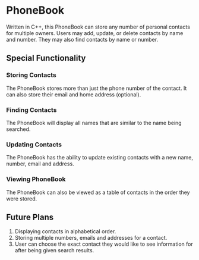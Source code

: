 # PhoneBook
Written in C++, this PhoneBook can store any number of personal contacts for multiple owners. Users may add, update, or delete contacts by name and number. They may also find contacts by name or number.

## Special Functionality
### Storing Contacts
The PhoneBook stores more than just the phone number of the contact. It can also store their email and home address (optional).

### Finding Contacts
The PhoneBook will display all names that are similar to the name being searched. 

### Updating Contacts
The PhoneBook has the ability to update existing contacts with a new name, number, email and address.

### Viewing PhoneBook
The PhoneBook can also be viewed as a table of contacts in the order they were stored.

## Future Plans

1. Displaying contacts in alphabetical order.
2. Storing multiple numbers, emails and addresses for a contact.
3. User can choose the exact contact they would like to see information for after being given search results.
